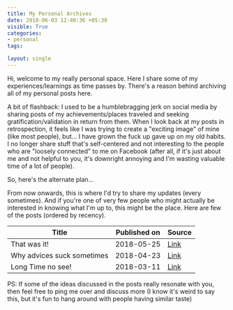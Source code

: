 ```yaml
---
title: My Personal Archives
date: 2018-06-03 12:40:36 +05:30
visible: True
categories:
- personal
tags:

layout: single
---
```


Hi, welcome to my really personal space. Here I share some of my experiences/learnings as time passes by. There's a reason behind archiving all of my personal posts here.

A bit of flashback: I used to be a humblebragging jerk on social media by sharing posts of my achievements/places traveled and seeking gratification/validation in return from them. When I look back at my posts in retrospection, it feels like I was trying to create a "exciting image" of mine (like most people), but... I have grown the fuck up gave up on my old habits. I no longer share stuff that's self-centered and not interesting to the people who are "loosely connected" to me on Facebook (after all, if it's just about me and not helpful to you, it's downright annoying and I'm wasting valuable time of a lot of people).

So, here's the alternate plan...

From now onwards, this is where I'd try to share my updates (every sometimes). And if you're one of very few people who might actually be interested in knowing what I'm up to, this might be the place. Here are few of the posts (ordered by recency).

| Title             | Published on | Source                                             |
|-------------------|--------------|----------------------------------------------------|
| That was it!      | 2018-05-25   | [Link](/archives/posts/personal/That-was-it/)      |
| Why advices suck sometimes      | 2018-04-23   | [Link](/archives/posts/personal/why-advices-suck-sometimes/)      |
| Long Time no see! | 2018-03-11   | [Link](/archives/posts/personal/Long-Time-No-See/) |


PS: If some of the ideas discussed in the posts really resonate with you, then feel free to ping me over and discuss more (I know it's weird to say this, but it's fun to hang around with people having similar taste)